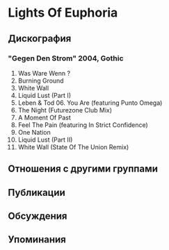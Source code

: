 # Lights Of Euphoria



## Дискография

### "Gegen Den Strom" 2004, Gothic

01. Was Ware Wenn ?
02. Burning Ground
03. White Wall
04. Liquid Lust (Part I)
05. Leben & Tod 06. You Are (featuring Punto
Omega)
07. The Night (Futurezone Club Mix)
08. A Moment Of Past
09. Feel The Pain (featuring In Strict Confidence)
10. One Nation
11. Liquid Lust (Part II)
12. White Wall (State Of The Union Remix)


## Отношения с другими группами


## Публикации


## Обсуждения


## Упоминания

